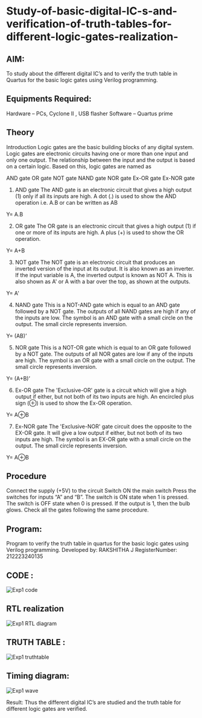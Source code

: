 # Study-of-basic-digital-IC-s-and-verification-of-truth-tables-for-different-logic-gates-realization-

## AIM:
To study about the different digital IC’s and to verify the truth table in Quartus for the basic logic gates using Verilog programming.

## Equipments Required:
Hardware – PCs, Cyclone II , USB flasher
Software – Quartus prime

## Theory
Introduction
Logic gates are the basic building blocks of any digital system. Logic gates are electronic circuits having one or more than one input and only one output. The relationship between the input and the output is based on a certain logic. Based on this, logic gates are named as

AND gate
OR gate
NOT gate
NAND gate
NOR gate
Ex-OR gate
Ex-NOR gate
1) AND gate
The AND gate is an electronic circuit that gives a high output (1) only if all its inputs are high. A dot (.) is used to show the AND operation i.e. A.B or can be written as AB

Y= A.B

2) OR gate
The OR gate is an electronic circuit that gives a high output (1) if one or more of its inputs are high. A plus (+) is used to show the OR operation.

Y= A+B

3) NOT gate
The NOT gate is an electronic circuit that produces an inverted version of the input at its output. It is also known as an inverter. If the input variable is A, the inverted output is known as NOT A. This is also shown as A' or A with a bar over the top, as shown at the outputs.

Y= A'

4) NAND gate
This is a NOT-AND gate which is equal to an AND gate followed by a NOT gate. The outputs of all NAND gates are high if any of the inputs are low. The symbol is an AND gate with a small circle on the output. The small circle represents inversion.

Y= (AB)’

5) NOR gate
This is a NOT-OR gate which is equal to an OR gate followed by a NOT gate. The outputs of all NOR gates are low if any of the inputs are high. The symbol is an OR gate with a small circle on the output. The small circle represents inversion.

Y= (A+B)’

6) Ex-OR gate
The 'Exclusive-OR' gate is a circuit which will give a high output if either, but not both of its two inputs are high. An encircled plus sign (⊕) is used to show the Ex-OR operation.

Y= A⊕B

7) Ex-NOR gate
The 'Exclusive-NOR' gate circuit does the opposite to the EX-OR gate. It will give a low output if either, but not both of its two inputs are high. The symbol is an EX-OR gate with a small circle on the output. The small circle represents inversion.

Y= A⊕B

## Procedure
Connect the supply (+5V) to the circuit
Switch ON the main switch
Press the switches for inputs “A” and “B”. The switch is ON state when 1 is pressed. The switch is OFF state when 0 is pressed.
If the output is 1, then the bulb glows.
Check all the gates following the same procedure.
## Program:

Program to verify the truth table in quartus for the basic logic gates using Verilog programming.
Developed by: RAKSHITHA J 
RegisterNumber: 212223240135

## CODE :

![Exp1 code](https://github.com/Rakshithajagadeesh07/Study-of-basic-digital-IC-s-and-verification-of-truth-tables-for-different-logic-gates-realization-/assets/147081797/06ad2cda-4e54-4a42-a253-0166f421fe46)


## RTL realization

![Exp1 RTL diagram](https://github.com/Rakshithajagadeesh07/Study-of-basic-digital-IC-s-and-verification-of-truth-tables-for-different-logic-gates-realization-/assets/147081797/b5dc52dc-850d-494f-bfb7-473fc765c804)

## TRUTH TABLE :


![Exp1 truthtable](https://github.com/Rakshithajagadeesh07/Study-of-basic-digital-IC-s-and-verification-of-truth-tables-for-different-logic-gates-realization-/assets/147081797/56d3bfd9-e33c-4331-aaf9-1bff4c10977f)

## Timing diagram:


![Exp1 wave](https://github.com/Rakshithajagadeesh07/Study-of-basic-digital-IC-s-and-verification-of-truth-tables-for-different-logic-gates-realization-/assets/147081797/537a0cdd-90fd-4a46-bcea-6951a950152b)


Result:
Thus the different digital IC’s are studied and the truth table for different logic gates are verified.

